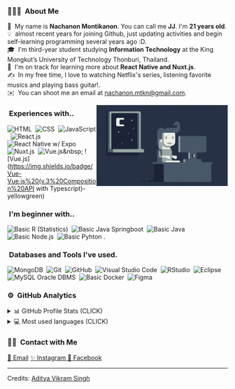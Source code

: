 
### 👨🏻‍💻 &nbsp;About Me
🥰 &nbsp;My name is <b>Nachanon Montikanon</b>. You can call me <b>JJ</b>. I'm <b>21 years old</b>.\
💡  &nbsp;almost recent years for joining Github, just updating activities and begin self-learning programming several years ago :D.\
🎓 &nbsp;I'm third-year student studying <b>Information Technology</b> at the King Mongkut’s University of Technology Thonburi, Thailand.\
🌱 &nbsp;I'm on track for learning more about <b>React Native and Nuxt.js</b>.\
✍️ &nbsp;In my free time, I love to watching  Netflix's series, listening favorite musics and playing bass guitar!.\
✉️ &nbsp;You can shoot me an email at nachanon.mtkn@gmail.com.

<img alt="Night Coding" src="https://raw.githubusercontent.com/AVS1508/AVS1508/master/assets/Night-Coding.gif" align="right"/>

###  &nbsp;Experiences with..
![HTML](https://img.shields.io/badge/-HTML-05122A?style=flat&logo=HTML5)&nbsp;
![CSS](https://img.shields.io/badge/-CSS-05122A?style=flat&logo=CSS3&logoColor=1572B6)&nbsp;
![JavaScript](https://img.shields.io/badge/-JavaScript-05122A?style=flat&logo=javascript)&nbsp;
![React.js](https://img.shields.io/badge/React-React.js-blue)&nbsp;
![React Native w/ Expo](https://img.shields.io/badge/React-React%20Native-blue)&nbsp;
![Nuxt.js](https://img.shields.io/badge/Vue-Nuxt.js-green)&nbsp;
![Vue.js](https://img.shields.io/badge/Vue-Vue.js%20(v.2%20Option%20API)-yellowgreen)&nbsp;
![Vue.js](https://img.shields.io/badge/Vue-Vue.js%20(v.3%20Composition%20API with Typescript)-yellowgreen)&nbsp;

### &nbsp;I'm beginner with..
![Basic R (Statistics)](https://img.shields.io/badge/-R-05122A?style=flat&logo=R&logoColor=276DC3)&nbsp;
![Basic Java Springboot](https://img.shields.io/badge/-Springboot-05122A?style=flat&logo=Java&logoColor=FFA518)&nbsp;
![Basic Java](https://img.shields.io/badge/-Java-05122A?style=flat&logo=Java&logoColor=FFA518)&nbsp;
![Basic Node.js](https://img.shields.io/badge/-Node.js-05122A?style=flat&logo=node.js)&nbsp;
![Basic Pyhton](https://img.shields.io/badge/-Python-lightgrey)&nbsp;.

### &nbsp;Databases and Tools I've used.
![MongoDB](https://img.shields.io/badge/-MongoDB-05122A?style=flat&logo=mongodb)&nbsp;
![Git](https://img.shields.io/badge/-Git-05122A?style=flat&logo=git)&nbsp;
![GitHub](https://img.shields.io/badge/-GitHub-05122A?style=flat&logo=github)&nbsp;
![Visual Studio Code](https://img.shields.io/badge/-Visual%20Studio%20Code-05122A?style=flat&logo=visual-studio-code&logoColor=007ACC)&nbsp;
![RStudio](https://img.shields.io/badge/-RStudio-05122A?style=flat&logo=rstudio)&nbsp;
![Eclipse](https://img.shields.io/badge/-Eclipse-05122A?style=flat&logo=eclipse-ide&logoColor=2C2255)&nbsp;
![MySQL Oracle DBMS](https://img.shields.io/badge/-MySQL-05122A?style=flat&logo=mysql)&nbsp;
![Basic Docker](https://img.shields.io/badge/-Docker-05122A?style=flat&logo=docker)&nbsp;
![Figma](https://img.shields.io/badge/-Figma-05122A?style=flat&logo=figma)&nbsp;

### ⚙️ &nbsp;GitHub Analytics

<details>
  <summary>📊 GitHub Profile Stats (CLICK)</summary>
  <br/>
  <a><img alt="kakajj's Github Stats" src="https://github-readme-stats.vercel.app/api?username=kakajj&show_icons=true&count_private=true&hide=" /></a>
</details>

<details> 
  <summary>💻 Most used languages (CLICK)</summary>
  <br/>
  <a><img alt="kakajj's Top Languages" src="https://github-readme-stats.vercel.app/api/top-langs/?username=kakajj&langs_count=10&layout=compact#" /></a>
  <br/>
  <b>Note:</b> This chart is only a metric of which languages my public code on GitHub consists of and does not reflect my experience or skill level.
</details>

### 🤝🏻 &nbsp;Contact with Me

<p align="left">
<a href="mailto:nachanon.mtkn@gmail.com">
📧 Email</a>
<a href="https://www.instagram.com/natchy2424/">✨ Instagram </a>
<a href="https://www.facebook.com/nachanon.montikanon/">📘 Facebook </a>
</p>

-----
Credits: [Aditya Vikram Singh](https://github.com/AVS1508)
